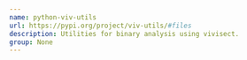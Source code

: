 ```yaml
---
name: python-viv-utils
url: https://pypi.org/project/viv-utils/#files
description: Utilities for binary analysis using vivisect.
group: None
---
```

